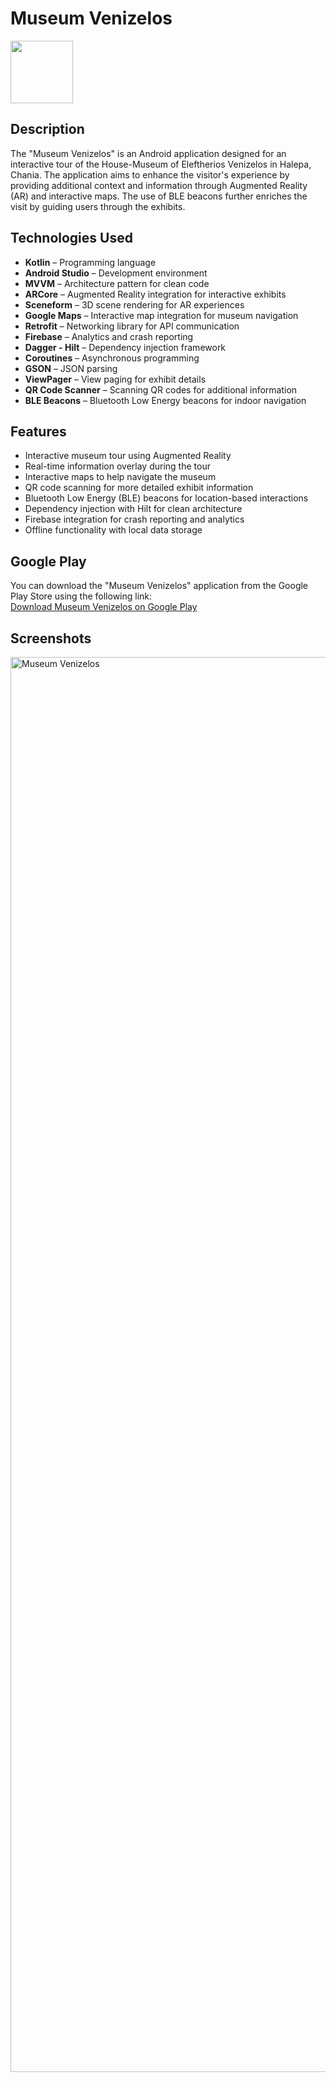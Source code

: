 # Museum Venizelos

<img width="100" src="https://github.com/user-attachments/assets/c7892ef5-183a-4257-adbc-9859f9159bc6" />

## Description
The "Museum Venizelos" is an Android application designed for an interactive tour of the House-Museum of Eleftherios Venizelos in Halepa, Chania. The application aims to enhance the visitor's experience by providing additional context and information through Augmented Reality (AR) and interactive maps. The use of BLE beacons further enriches the visit by guiding users through the exhibits.

## Technologies Used  
- **Kotlin** – Programming language  
- **Android Studio** – Development environment  
- **MVVM** – Architecture pattern for clean code  
- **ARCore** – Augmented Reality integration for interactive exhibits  
- **Sceneform** – 3D scene rendering for AR experiences  
- **Google Maps** – Interactive map integration for museum navigation  
- **Retrofit** – Networking library for API communication  
- **Firebase** – Analytics and crash reporting  
- **Dagger - Hilt** – Dependency injection framework  
- **Coroutines** – Asynchronous programming  
- **GSON** – JSON parsing  
- **ViewPager** – View paging for exhibit details  
- **QR Code Scanner** – Scanning QR codes for additional information  
- **BLE Beacons** – Bluetooth Low Energy beacons for indoor navigation  

## Features  
- Interactive museum tour using Augmented Reality  
- Real-time information overlay during the tour  
- Interactive maps to help navigate the museum  
- QR code scanning for more detailed exhibit information  
- Bluetooth Low Energy (BLE) beacons for location-based interactions  
- Dependency injection with Hilt for clean architecture  
- Firebase integration for crash reporting and analytics  
- Offline functionality with local data storage  

## Google Play
You can download the "Museum Venizelos" application from the Google Play Store using the following link:  
[Download Museum Venizelos on Google Play](https://play.google.com/store/apps/details?id=com.userfaltakas.venizelosmuseumguide&hl=en)

## Screenshots
<img width="2264" alt="Museum Venizelos" src="https://github.com/user-attachments/assets/9b8bab11-c6c4-4172-9482-70ad63cb3a3a" />
